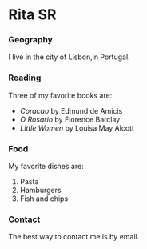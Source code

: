 # Rita SR

### Geography

I live in the city of Lisbon,in Portugal.

### Reading

Three of my favorite books are:

- *Coracao* by Edmund de Amicis
- *O Rosario* by Florence Barclay
- *Little Women* by Louisa May Alcott

### Food

My favorite dishes are:

1. Pasta
2. Hamburgers
3. Fish and chips

### Contact

The best way to contact me is by email.

